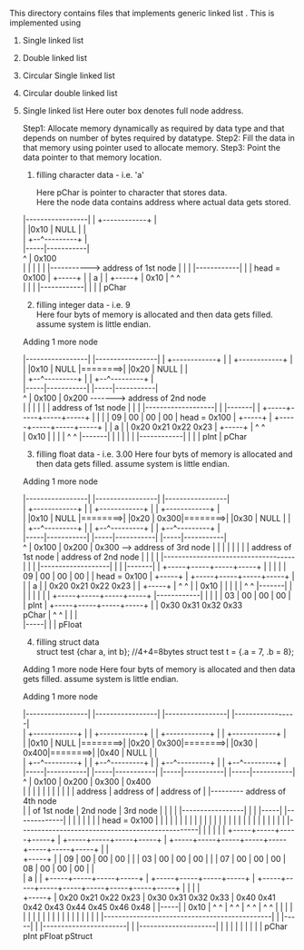 This directory contains files that implements generic linked list .
This is implemented using 
1. Single linked list
2. Double linked list 
3. Circular Single linked list 
4. Circular double linked list 




1. Single linked list 
    Here outer box denotes full node address. 
    
	Step1: Allocate memory dynamically as required by data type 
	       and that depends on number of bytes required by datatype.
	Step2: Fill the data in that memory using pointer used to allocate memory. 
	Step3: Point the data pointer to that memory location.
   
   1. filling character data - i.e. 'a'  
   
       Here pChar is pointer to character that stores data.         
       Here the node data contains address where actual data gets stored.
   
   |-----------------|
   |  +------------+ |     
   |  |0x10 | NULL | |        
   |  +--^---------+ |    
   |-----|-----------|              
     ^   |   0x100       
	 |   |     |
     |   |     |-----------> address of 1st node
	 |   |
	 |   |------------|
     |                |
head = 0x100          |          +-----+ 
	                  |          |  a  |
                      |          +-----+
                      |           0x10 
                      |            ^ ^  
					  |            | |
					  |------------| |
                                     |
                                     |
                                     pChar									 
	
   2. filling integer data - i.e. 9  
      Here four byts of memory is allocated and then data gets filled. 
	  assume system is little endian.
	  
   Adding 1 more node 
   
   |-----------------|       |-----------------|
   |  +------------+ |       |  +------------+ |     
   |  |0x10 | NULL |========>|  |0x20 | NULL | |        
   |  +--^---------+ |       |  +--^---------+ |    
   |-----|-----------|       |-----|-----------|              
     ^   |   0x100                 |    0x200 -------> address of 2nd node   
	 |   |     |                   |
     |   |  address of 1st node    |
	 |   |                         |-------------------|
	 |   |-------|                                     |     +-----+-----+-----+-----+
     |           |                                     |     | 09  |  00 | 00  | 00  |
head = 0x100     |          +-----+                    |     +-----+-----+-----+-----+
	             |          |  a  |                    |      0x20   0x21  0x22  0x23
                 |          +-----+                    |       ^ ^  
                 |           0x10                      |       | |
                 |            ^ ^                      |-------| |
				 |            | |                                |
			     |------------| |                                |
                                |                                pInt 
                                |
                                pChar									 

   
   
                                                          

    
     
   3. filling float data - i.e. 3.00 
      Here four byts of memory is allocated and then data gets filled. 
	  assume system is little endian.
	  
   Adding 1 more node 
   
   |-----------------|       |-----------------|       |-----------------|   
   |  +------------+ |       |  +------------+ |       |  +------------+ |     
   |  |0x10 | NULL |========>|  |0x20 | 0x300|========>|  |0x30 | NULL | |       
   |  +--^---------+ |       |  +--^---------+ |       |  +--^---------+ |    
   |-----|-----------|       |-----|-----------|       |-----|-----------|              
     ^   |   0x100                 |    0x200                |    0x300 --> address of 3rd node 
 	 |   |     |                   |      |                  |
     |   |  address of 1st node    |   address of 2nd node   |
	 |   |                         |                         |------------------------------------|
	 |   |                         |-------------------|                                          |
	 |   |-------|                                     |     +-----+-----+-----+-----+            |
     |           |                                     |     | 09  |  00 | 00  | 00  |            |
head = 0x100     |          +-----+                    |     +-----+-----+-----+-----+            |
	             |          |  a  |                    |      0x20   0x21  0x22  0x23             |
                 |          +-----+                    |       ^ ^                                |
                 |           0x10                      |       | |                                | 
                 |            ^ ^                      |-------| |                                | 
				 |            | |                                |                                |    +-----+-----+-----+-----+
			     |------------| |                                |                                |    | 03  |  00 | 00  | 00  |
                                |                                pInt                             |    +-----+-----+-----+-----+
                                |                                                                 |    0x30   0x31  0x32  0x33                                          
                                pChar									                          |     ^ ^
								                                                                  |     | |       
                                                                                                  |-----| |
                                                                                                          |
																										  pFloat 

	 	
		
	4. filling struct data  
       struct test
       {char a, int b};	   //4+4=8bytes
        struct test t = {.a = 7, .b = 8}; 
	
    Adding 1 more node 
      Here four byts of memory is allocated and then data gets filled. 
	  assume system is little endian.
	  
   Adding 1 more node 
   
   |-----------------|       |-----------------|       |-----------------|       |-----------------|   
   |  +------------+ |       |  +------------+ |       |  +------------+ |       |  +------------+ |     
   |  |0x10 | NULL |========>|  |0x20 | 0x300|========>|  |0x30 | 0x400|========>|  |0x40 | NULL | |       
   |  +--^---------+ |       |  +--^---------+ |       |  +--^---------+ |       |  +--^---------+ |    
   |-----|-----------|       |-----|-----------|       |-----|-----------|       |-----|-----------|              
     ^   |   0x100                 |    0x200                |    0x300                |   0x400        
 	 |   |     |                   |      |                  |     |                   |    |
     |   |  address                | address of              |  address of             |    |--------- address of 4th node    
	 |   |  of 1st node            |  2nd node               |   3rd node              | 
	 |   |                         |                         |-----------------|       |
	 |   |-----|                   |-------------|                             |       |
     |         |                                 |                             |       |
head = 0x100   |                                 |                             |       |
	           |                                 |                             |       |
               |                                 |                             |       |
               |                                 |                             |       |
               |                                 |                             |       |
			   |                                 |                             |       |
			   |                                 |                             |       |-------------------------------------------------|
               |                                 |                             |                                                         |
               |     +-----+-----+-----+-----+   |   +-----+-----+-----+-----+ |      +-----+-----+-----+-----+-----+-----+-----+-----+  |                                                           |                                             
     +-----+   |     | 09  |  00 | 00  | 00  |   | 	 | 03  |  00 | 00  | 00  | |	  | 07  |  00 | 00  | 00  |	08  |  00 |  00 |  00 |  |                   
     |  a  |   |     +-----+-----+-----+-----+	 |	 +-----+-----+-----+-----+ |      +-----+-----+-----+-----+-----+-----+-----+-----+  |                                                              |     | |       
     +-----+   |      0x20   0x21  0x22  0x23    |     0x30   0x31  0x32  0x33 |       0x40   0x41  0x42  0x43  0x44   0x45  0x46  0x48  |                                                           |-----| |
      0x10     |       ^ ^                       |     ^ ^                     |        ^ ^                                              |
	   ^ ^     |       | |                       |     | |                     |        | |                                              |
	   | |     |       | |                       |     | |                     |        | |----------------------------------------------|
       | |-----|	   | |-----------------------|	   | |---------------------|        | 
       |               |                               |                                |
	   |               |                               |                                |
	  pChar           pInt                           pFloat                          pStruct